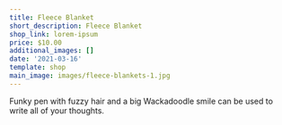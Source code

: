 ```yaml
---
title: Fleece Blanket
short_description: Fleece Blanket
shop_link: lorem-ipsum
price: $10.00
additional_images: []
date: '2021-03-16'
template: shop
main_image: images/fleece-blankets-1.jpg
---
```

Funky pen with fuzzy hair and a big Wackadoodle smile can be used to write all of your thoughts.
